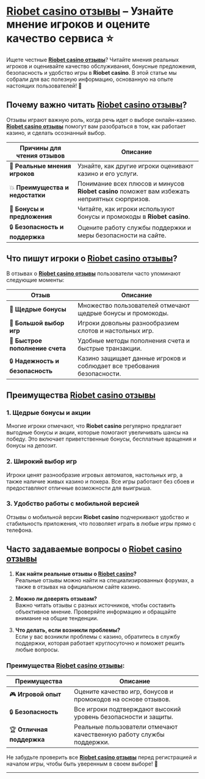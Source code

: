 # [Riobet casino отзывы](https://brandplay.link/dtx89f2L) – Узнайте мнение игроков и оцените качество сервиса ⭐

Ищете честные **[Riobet casino отзывы](https://brandplay.link/dtx89f2L)**? Читайте мнения реальных игроков и оценивайте качество обслуживания, бонусные предложения, безопасность и удобство игры в **Riobet casino**. В этой статье мы собрали для вас полезную информацию, основанную на опыте настоящих пользователей! 🎰

## Почему важно читать **[Riobet casino отзывы](https://brandplay.link/dtx89f2L)**?

Отзывы играют важную роль, когда речь идет о выборе онлайн-казино. **[Riobet casino отзывы](https://brandplay.link/dtx89f2L)** помогут вам разобраться в том, как работает казино, и сделать осознанный выбор.

| Причины для чтения отзывов  | Описание                                                      |  
|----------------------------|---------------------------------------------------------------|  
| 📢 **Реальные мнения игроков** | Узнайте, как другие игроки оценивают казино и его услуги.      |  
| 💥 **Преимущества и недостатки** | Понимание всех плюсов и минусов **Riobet casino** поможет вам избежать неприятных сюрпризов. |  
| 💸 **Бонусы и предложения** | Читайте, как игроки используют бонусы и промокоды в **Riobet casino**. |  
| 🔒 **Безопасность и поддержка** | Оцените работу службы поддержки и меры безопасности на сайте. |

## Что пишут игроки о **[Riobet casino отзывы](https://brandplay.link/dtx89f2L)**?

В отзывах о **[Riobet casino отзывы](https://brandplay.link/dtx89f2L)** пользователи часто упоминают следующие моменты:

| Отзыв                  | Описание                                                      |  
|------------------------|---------------------------------------------------------------|  
| 🎉 **Щедрые бонусы**   | Множество пользователей отмечают щедрые бонусы и промокоды.    |  
| 🎰 **Большой выбор игр** | Игроки довольны разнообразием слотов и настольных игр.         |  
| 🚀 **Быстрое пополнение счета** | Удобные методы пополнения счета и быстрые транзакции.         |  
| 🔒 **Надежность и безопасность** | Казино защищает данные игроков и соблюдает все требования безопасности. |

## Преимущества **[Riobet casino отзывы](https://brandplay.link/dtx89f2L)**

### 1. **Щедрые бонусы и акции**
Многие игроки отмечают, что **Riobet casino** регулярно предлагает выгодные бонусы и акции, которые помогают увеличивать шансы на победу. Это включает приветственные бонусы, бесплатные вращения и бонусы на депозит.

### 2. **Широкий выбор игр**
Игроки ценят разнообразие игровых автоматов, настольных игр, а также наличие живых казино и покера. Все игры работают без сбоев и предоставляют отличные возможности для выигрыша.

### 3. **Удобство работы с мобильной версией**
Отзывы о мобильной версии **Riobet casino** подчеркивают удобство и стабильность приложения, что позволяет играть в любые игры прямо с телефона.

## Часто задаваемые вопросы о **[Riobet casino отзывы](https://brandplay.link/dtx89f2L)**

1. **Как найти реальные отзывы о **[Riobet casino](https://brandplay.link/dtx89f2L)**?**  
   Реальные отзывы можно найти на специализированных форумах, а также в отзывах на официальном сайте казино.

2. **Можно ли доверять отзывам?**  
   Важно читать отзывы с разных источников, чтобы составить объективное мнение. Проверяйте информацию и обращайте внимание на общие тенденции.

3. **Что делать, если возникли проблемы?**  
   Если у вас возникли проблемы с казино, обратитесь в службу поддержки, которая работает круглосуточно и поможет решить любые вопросы.

### Преимущества **[Riobet casino отзывы](https://brandplay.link/dtx89f2L)**:

| Преимущества             | Описание                                                     |  
|--------------------------|--------------------------------------------------------------|  
| 🎮 **Игровой опыт**        | Оцените качество игр, бонусов и промокодов на основе отзывов. |  
| 🔒 **Безопасность**       | Все игроки подтверждают высокий уровень безопасности и защиты. |  
| 🏆 **Отличная поддержка**  | Реальные пользователи отмечают качественную работу службы поддержки. |

Не забудьте проверить все **[Riobet casino отзывы](https://brandplay.link/dtx89f2L)** перед регистрацией и началом игры, чтобы быть уверенным в своем выборе! 🎯

---

